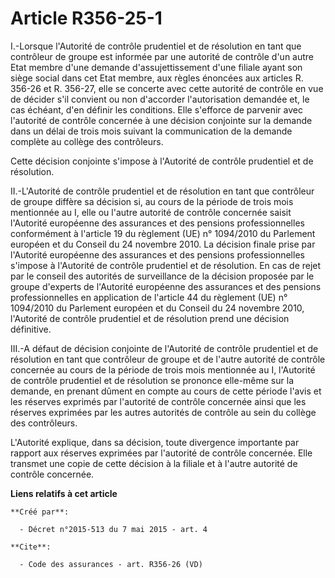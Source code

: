 # Article R356-25-1

I.-Lorsque l'Autorité de contrôle prudentiel et de résolution en tant que contrôleur de groupe est informée par une autorité
de contrôle d'un autre Etat membre d'une demande d'assujettissement d'une filiale ayant son siège social dans cet Etat
membre, aux règles énoncées aux articles R. 356-26 et R. 356-27, elle se concerte avec cette autorité de contrôle en vue de
décider s'il convient ou non d'accorder l'autorisation demandée et, le cas échéant, d'en définir les conditions. Elle
s'efforce de parvenir avec l'autorité de contrôle concernée à une décision conjointe sur la demande dans un délai de trois
mois suivant la communication de la demande complète au collège des contrôleurs. 

Cette décision conjointe s'impose à l'Autorité de contrôle prudentiel et de résolution. 

II.-L'Autorité de contrôle prudentiel et de résolution en tant que contrôleur de groupe diffère sa décision si, au cours de
la période de trois mois mentionnée au I, elle ou l'autre autorité de contrôle concernée saisit l'Autorité européenne des
assurances et des pensions professionnelles conformément à l'article 19 du règlement (UE) n° 1094/2010 du Parlement européen
et du Conseil du 24 novembre 2010. La décision finale prise par l'Autorité européenne des assurances et des pensions
professionnelles s'impose à l'Autorité de contrôle prudentiel et de résolution. En cas de rejet par le conseil des autorités
de surveillance de la décision proposée par le groupe d'experts de l'Autorité européenne des assurances et des pensions
professionnelles en application de l'article 44 du règlement (UE) n° 1094/2010 du Parlement européen et du Conseil du 24
novembre 2010, l'Autorité de contrôle prudentiel et de résolution prend une décision définitive. 

III.-A défaut de décision conjointe de l'Autorité de contrôle prudentiel et de résolution en tant que contrôleur de groupe et
de l'autre autorité de contrôle concernée au cours de la période de trois mois mentionnée au I, l'Autorité de contrôle
prudentiel et de résolution se prononce elle-même sur la demande, en prenant dûment en compte au cours de cette période
l'avis et les réserves exprimés par l'autorité de contrôle concernée ainsi que les réserves exprimées par les autres
autorités de contrôle au sein du collège des contrôleurs. 

L'Autorité explique, dans sa décision, toute divergence importante par rapport aux réserves exprimées par l'autorité de
contrôle concernée. Elle transmet une copie de cette décision à la filiale et à l'autre autorité de contrôle concernée.

**Liens relatifs à cet article**

	**Créé par**:

	  - Décret n°2015-513 du 7 mai 2015 - art. 4

	**Cite**:

	  - Code des assurances - art. R356-26 (VD)
